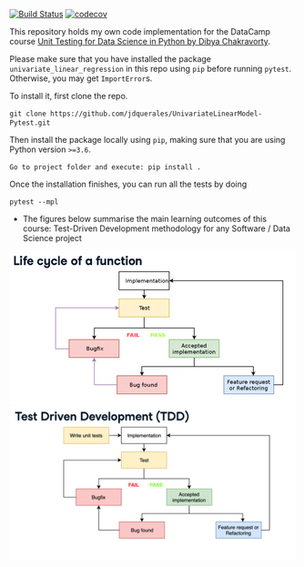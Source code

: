 [![Build Status](https://travis-ci.com/jdquerales/UnivariateLinearModel-Pytest.svg?branch=main)](https://travis-ci.com/jdquerales/UnivariateLinearModel-Pytest)
[![codecov](https://codecov.io/gh/jdquerales/UnivariateLinearModel-Pytest/branch/main/graph/badge.svg?token=v5NwqALfSb)](https://codecov.io/gh/jdquerales/UnivariateLinearModel-Pytest)

This repository holds my own code implementation for the DataCamp course [Unit Testing for Data Science in Python by Dibya Chakravorty](https://www.datacamp.com/courses/unit-testing-for-data-science-in-python). 

Please make sure that you have installed the package `univariate_linear_regression` in this repo using `pip` before running `pytest`. Otherwise, you may get `ImportError`s.

To install it, first clone the repo.

```
git clone https://github.com/jdquerales/UnivariateLinearModel-Pytest.git
```

Then install the package locally using `pip`, making sure that you are using Python version `>=3.6`.

```
Go to project folder and execute: pip install .
```

Once the installation finishes, you can run all the tests by doing 

```
pytest --mpl
```

* The figures below summarise the main learning outcomes of this course: Test-Driven Development methodology for any Software / Data Science project 


![Function Lifecycle](fig1.png)
![Test Driven Development - Function Lifecycle](fig2.png)

